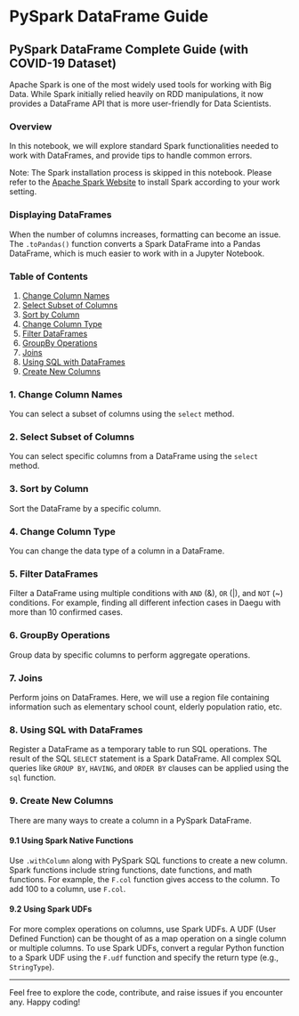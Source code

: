 # PySpark DataFrame Guide

## PySpark DataFrame Complete Guide (with COVID-19 Dataset)

Apache Spark is one of the most widely used tools for working with Big Data. While Spark initially relied heavily on RDD manipulations, it now provides a DataFrame API that is more user-friendly for Data Scientists.

### Overview

In this notebook, we will explore standard Spark functionalities needed to work with DataFrames, and provide tips to handle common errors.

Note: The Spark installation process is skipped in this notebook. Please refer to the [Apache Spark Website](https://spark.apache.org/downloads.html) to install Spark according to your work setting.

### Displaying DataFrames

When the number of columns increases, formatting can become an issue. The `.toPandas()` function converts a Spark DataFrame into a Pandas DataFrame, which is much easier to work with in a Jupyter Notebook.

### Table of Contents
1. [Change Column Names](#change-column-names)
2. [Select Subset of Columns](#select-subset-of-columns)
3. [Sort by Column](#sort-by-column)
4. [Change Column Type](#change-column-type)
5. [Filter DataFrames](#filter-dataframes)
6. [GroupBy Operations](#groupby-operations)
7. [Joins](#joins)
8. [Using SQL with DataFrames](#using-sql-with-dataframes)
9. [Create New Columns](#create-new-columns)

### 1. Change Column Names
You can select a subset of columns using the `select` method.

### 2. Select Subset of Columns
You can select specific columns from a DataFrame using the `select` method.

### 3. Sort by Column
Sort the DataFrame by a specific column.

### 4. Change Column Type
You can change the data type of a column in a DataFrame.

### 5. Filter DataFrames
Filter a DataFrame using multiple conditions with `AND` (&), `OR` (|), and `NOT` (~) conditions. For example, finding all different infection cases in Daegu with more than 10 confirmed cases.

### 6. GroupBy Operations
Group data by specific columns to perform aggregate operations.

### 7. Joins
Perform joins on DataFrames. Here, we will use a region file containing information such as elementary school count, elderly population ratio, etc.

### 8. Using SQL with DataFrames
Register a DataFrame as a temporary table to run SQL operations. The result of the SQL `SELECT` statement is a Spark DataFrame. All complex SQL queries like `GROUP BY`, `HAVING`, and `ORDER BY` clauses can be applied using the `sql` function.

### 9. Create New Columns
There are many ways to create a column in a PySpark DataFrame.

#### 9.1 Using Spark Native Functions
Use `.withColumn` along with PySpark SQL functions to create a new column. Spark functions include string functions, date functions, and math functions. For example, the `F.col` function gives access to the column. To add 100 to a column, use `F.col`.

#### 9.2 Using Spark UDFs
For more complex operations on columns, use Spark UDFs. A UDF (User Defined Function) can be thought of as a map operation on a single column or multiple columns. To use Spark UDFs, convert a regular Python function to a Spark UDF using the `F.udf` function and specify the return type (e.g., `StringType`).

---

Feel free to explore the code, contribute, and raise issues if you encounter any. Happy coding!
